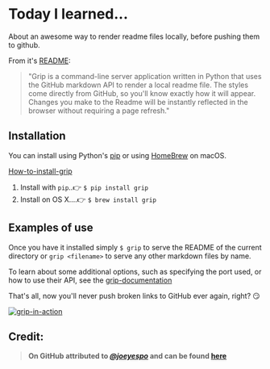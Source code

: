 # Today I learned...

About an awesome way to render readme files locally, before pushing them to github.

From it's [README](https://github.com/joeyespo/grip):

> "Grip is a command-line server application written in Python that uses the GitHub markdown API to render a local readme file. The styles come directly from GitHub, so you'll know exactly how it will appear. Changes you make to the Readme will be instantly reflected in the browser without requiring a page refresh."

## Installation

You can install using Python's [pip](https://github.com/pypa/pip) or using [HomeBrew](https://github.com/Homebrew) on macOS.

[How-to-install-grip](https://github.com/joeyespo/grip#installation)

1. Install with `pip`..👉   `$ pip install grip`
1. Install on OS X....👉   `$ brew install grip`

## Examples of use

Once you have it installed simply `$ grip` to serve the README of the current directory or `grip <filename>` to serve any other markdown files by name.

To learn about some additional options, such as specifying the port used, or how to use their API, see the [grip-documentation](https://github.com/joeyespo/grip)

That's all, now you'll never push broken links to GitHub ever again, right? 😏

[![grip-in-action](https://cl.ly/m09e/Image%202017-08-14%20at%201.50.18%20PM.png)](https://cl.ly/lzLo)


## Credit:

> **On GitHub attributed to [*@joeyespo*](https://github.com/joeyespo/) and can be found [here](https://github.com/joeyespo/grip)**

